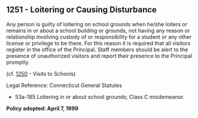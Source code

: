 ## 1251 - Loitering or Causing Disturbance

Any person is guilty of loitering on school grounds when he/she loiters or remains in or about a school building or grounds, not having any reason or relationship involving custody of or responsibility for a student or any other license or privilege to be there.  For this reason it is required that all visitors register in the office of the Principal.  Staff members should be alert to the presence of unauthorized visitors and report their presence to the Principal promptly.

(cf. [1250](1250.md) - Visits to Schools)

Legal Reference:   Connecticut General Statutes

* 53a-185 Loitering in or about school grounds; Class C misdemeanor.

**Policy adopted:  April 7, 1999**